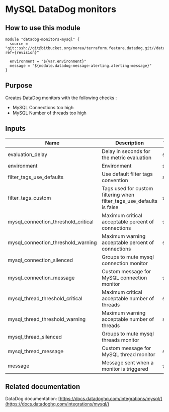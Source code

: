 MySQL DataDog monitors
==========================================

How to use this module
----------------------

```
module "datadog-monitors-mysql" {
  source = "git::ssh://git@bitbucket.org/morea/terraform.feature.datadog.git//databases/mysql?ref={revision}"

  environment = "${var.environment}"
  message = "${module.datadog-message-alerting.alerting-message}"
}

```

Purpose
-------
Creates DataDog monitors with the following checks :

* MySQL Connections too high
* MySQL Number of threads too high

Inputs
------

| Name | Description | Type | Default | Required |
|------|-------------|:----:|:-----:|:-----:|
| evaluation_delay | Delay in seconds for the metric evaluation | string | `900` | no |
| environment | Environment | string | - | yes |
| filter_tags_use_defaults | Use default filter tags convention | string | `true` | no |
| filter_tags_custom | Tags used for custom filtering when filter_tags_use_defaults is false | string | `*` | no |
| mysql_connection_threshold_critical | Maximum critical acceptable percent of connections | string | `80` | no |
| mysql_connection_threshold_warning | Maximum warning acceptable percent of connections | string | `70` | no |
| mysql_connection_silenced | Groups to mute mysql connection monitor | map | `<map>` | no |
| mysql_connection_message | Custom message for MySQL connection monitor | string | `` | no |
| mysql_thread_threshold_critical | Maximum critical acceptable number of threads | string | `500` | no |
| mysql_thread_threshold_warning | Maximum warning acceptable number of threads | string | `400` | no |
| mysql_thread_silenced | Groups to mute mysql threads monitor | map | `<map>` | no |
| mysql_thread_message | Custom message for MySQL thread monitor | string | `` | no |
| message | Message sent when a monitor is triggered | string | - | yes |

Related documentation
---------------------

DataDog documentation: [https://docs.datadoghq.com/integrations/mysql/](https://docs.datadoghq.com/integrations/mysql/)
